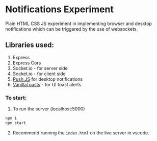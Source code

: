 # Notifications Experiment

Plain HTML CSS JS experiment in implementing browser and desktop notifications which can be triggered by the use of websockets.

## Libraries used:

1. Express
2. Express Cors
3. Socket.io - for server side
4. Socket.io - for client side
5. [Push.JS](https://pushjs.org/) for desktop notifications
6. [VanillaToasts](https://github.com/AlexKvazos/VanillaToasts) - for UI toast alerts.

### To start:

1. To run the server (localhost:5000)

```javascript
npm i
npm start
```

2. Recommend running the `index.html` on the live server in vscode.
